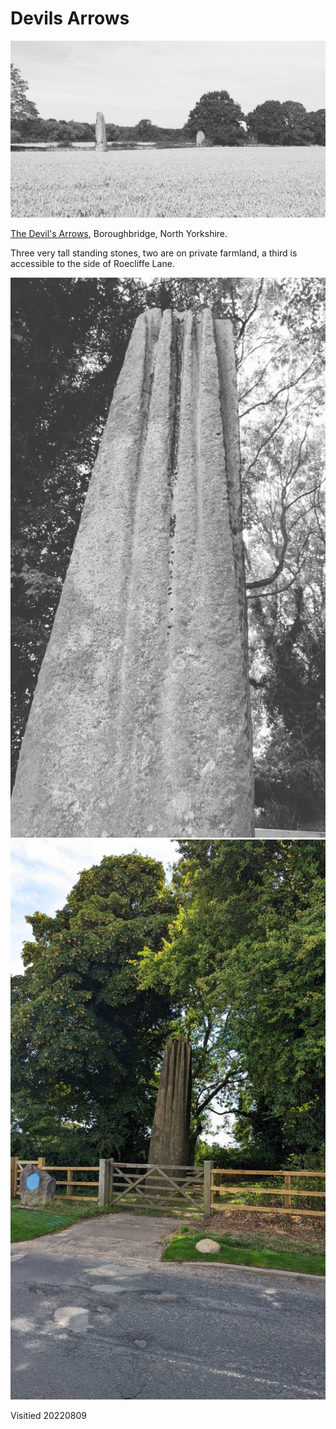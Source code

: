 # Devils Arrows

![devils_arrows_001](images/devils_arrows_001.jpeg)

[The Devil's Arrows](https://en.wikipedia.org/wiki/Devil%27s_Arrows), Boroughbridge, North Yorkshire.

Three very tall standing stones, two are on private farmland, a third is accessible to the side of Roecliffe Lane.

![devils_arrows_003](images/devils_arrows_003.jpeg)
![devils_arrows_002](images/devils_arrows_002.jpeg)

Visitied 20220809

